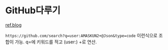 # GitHub다루기

[ref.blog](https://blog.naver.com/techshare/222197481179)

`https://github.com/search?q=user:AMASKUN2+@Json&type=code` 이런식으로 조합이 가능. q=에 키워드를 적고 (user:) +로 연산. 